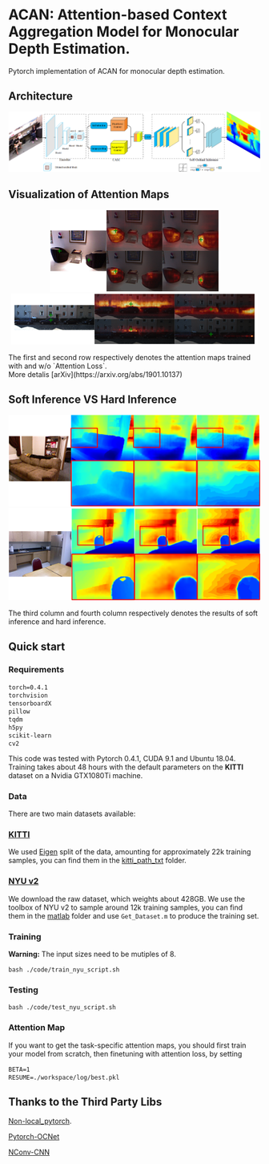 # ACAN: Attention-based Context Aggregation Model for Monocular Depth Estimation.

Pytorch implementation of ACAN for monocular depth estimation.</br>

## Architecture
<p align="center">
    <img src="/images/architecture.png"></br>
</p>

## Visualization of Attention Maps
<p align="center">
    <img src="/images/nyu_att.png"></br>
    <img src="/images/kitti_att.png"></br>
</p>
The first and second row respectively denotes the attention maps trained with and w/o `Attention Loss`. </br>
More detalis [arXiv](https://arxiv.org/abs/1901.10137)

## Soft Inference VS Hard Inference
<p align="center">
    <img src="/images/soft_vs_hard1.png"></br>
    <img src="/images/soft_vs_hard2.png"></br>
</p>
The third column and fourth column respectively denotes the results of soft inference and hard inference. </br>

## Quick start

### Requirements
~~~~
torch=0.4.1
torchvision
tensorboardX
pillow
tqdm
h5py
scikit-learn
cv2
~~~~
This code was tested with Pytorch 0.4.1, CUDA 9.1 and Ubuntu 18.04.  
Training takes about 48 hours with the default parameters on the **KITTI** dataset on a Nvidia GTX1080Ti machine.  </br>

### Data
There are two main datasets available: 
### [KITTI](http://www.cvlibs.net/datasets/kitti/raw_data.php)
We used [Eigen](https://cs.nyu.edu/~deigen/depth/) split of the data, amounting for approximately 22k training samples, you can find them in the [kitti_path_txt](./kitti_path_txt) folder.  

### [NYU v2](https://cs.nyu.edu/~silberman/datasets/nyu_depth_v2.html)
We download the raw dataset, which weights about 428GB. We use the toolbox of NYU v2 to sample around 12k training samples, you can find them in the [matlab](code/matlab) folder and use `Get_Dataset.m` to produce the training set.

### Training

**Warning:** The input sizes need to be mutiples of 8. 

```shell
bash ./code/train_nyu_script.sh
```

### Testing  
```shell
bash ./code/test_nyu_script.sh
```

### Attention Map
If you want to get the task-specific attention maps, you should first train your model from scratch, then finetuning with attention loss, by setting
~~~~
BETA=1
RESUME=./workspace/log/best.pkl
~~~~

## Thanks to the Third Party Libs
[Non-local_pytorch](https://github.com/AlexHex7/Non-local_pytorch).

[Pytorch-OCNet](https://github.com/PkuRainBow/OCNet.pytorch)

[NConv-CNN](https://github.com/abdo-eldesokey/nconv-nyu)


